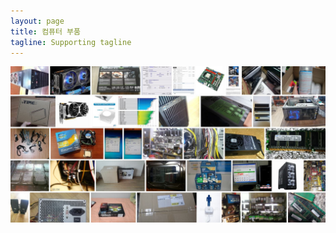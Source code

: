 ```yaml
---
layout: page
title: 컴퓨터 부품
tagline: Supporting tagline
---
```


![alt text](https://github.com/kutchoiwjun92/kutchoiwjun92.github.com/blob/master/home_image.JPG)
